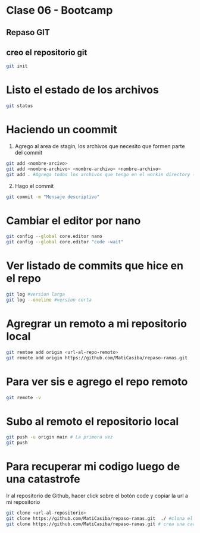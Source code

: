 # Clase 06 -  Bootcamp

## Repaso GIT

## creo el repositorio git

```sh
git init
```
# Listo el estado de los archivos

```sh
git status
```

# Haciendo un coommit
1. Agrego al area de stagin, los archivos que necesito que formen parte del commit

```sh
git add <nombre-arcivo>
git add <nombre-archivo> <nombre-archivo> <nombre-archivo>
git add . #Agrega todos los archivos que tengo en el workin directory (md)
```

2. Hago el commit

```sh
git commit -m "Mensaje descriptivo"
```

# Cambiar el editor por nano

```sh
git config --global core.editor nano
git config --global core.editor "code -wait"
```
# Ver listado de commits que hice en el repo

```sh
git log #version larga
git log --oneline #version corta
```

# Agregrar un remoto a mi repositorio local

```sh
git remtoe add origin <url-al-repo-remoto>
git remote add origin https://github.com/MatiCasiba/repaso-ramas.git
```

# Para ver sis e agrego el repo remoto

```sh
git remote -v
```

# Subo al remoto el repositorio local

```sh
git push -u origin main # La primera vez
git push
```

# Para recuperar mi codigo luego de una catastrofe
Ir al repositorio de Github, hacer click sobre el botón code y copiar la url a mi repositorio

```sh
git clone <url-al-repositorio>
git clone https://github.com/MatiCasiba/repaso-ramas.git  ./ #clona el repositorio en el directorio actual
git clone https://github.com/MatiCasiba/repaso-ramas.git # crea una carpeta (repaso-ramas) y clona el repositorio remoto al local.